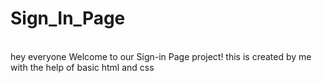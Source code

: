 # Sign_In_Page
<br>
hey everyone
Welcome to our Sign-in Page project! this is created by me with the help of basic html and css
